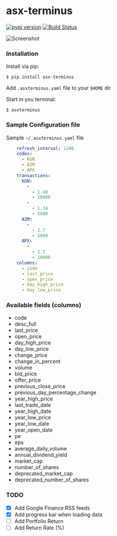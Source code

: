 # asx-terminus


[![pypi version]( https://img.shields.io/pypi/v/asx-terminus.svg)]( https://pypi.python.org/pypi/asx-terminus)
[![Build Status](https://travis-ci.org/geeknam/asx-terminus.svg?branch=master)](https://travis-ci.org/geeknam/asx-terminus)

![Screenshot](https://raw.githubusercontent.com/geeknam/asx-terminus/master/asxterminus.png)

### Installation

Install via pip:

    $ pip install asx-terminus

Add `.asxterminus.yaml` file to your `$HOME` dir

Start in you terminal:

    $ asxterminus


### Sample Configuration file

Sample `~/.asxterminus.yaml` file

```yaml
    refresh_interval: 1200
    codes:
      - KGN
      - A2M
      - APX
    transactions:
      KGN:
        -
          - 1.48
          - 10000
        -
          - 1.34
          - 5000
      A2M:
        -
          - 2.7
          - 5000
      APX:
        -
          - 2.5
          - 10000
    columns:
      - code
      - last_price
      - open_price
      - day_high_price
      - day_low_price
```

### Available fields (columns)

- code
- desc_full
- last_price
- open_price
- day_high_price
- day_low_price
- change_price
- change_in_percent
- volume
- bid_price
- offer_price
- previous_close_price
- previous_day_percentage_change
- year_high_price
- last_trade_date
- year_high_date
- year_low_price
- year_low_date
- year_open_date
- pe
- eps
- average_daily_volume
- annual_dividend_yield
- market_cap
- number_of_shares
- deprecated_market_cap
- deprecated_number_of_shares


### TODO

- [x] Add Google Finance RSS feeds
- [x] Add progress bar when loading data
- [ ] Add Portfolio Return
- [ ] Add Return Rate (%)
